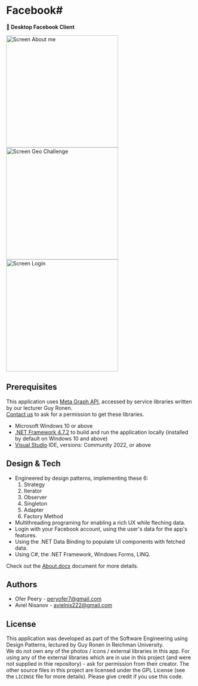 # Facebook#

**📣 Desktop Facebook Client** 

<img width="300" alt="Screen About me" src="https://github.com/OferPeery/FacebookSharp/assets/90853508/53ca0d72-be8b-418e-b3ec-541b80f70760">
<img width="300" alt="Screen Geo Challenge" src="https://github.com/OferPeery/FacebookSharp/assets/90853508/fec2c3d9-4b7e-470a-b5c5-3ff240e05f79">
<img width="300" alt="Screen Login" src="https://github.com/OferPeery/FacebookSharp/assets/90853508/393e475b-470d-42e2-a924-c68f43f98ffb">


## Prerequisites
This application uses [Meta Graph API](https://developers.facebook.com/docs/graph-api/), accessed by service libraries written by our lecturer Guy Ronen.  
[Contact us](peryofer7@gmail.com) to ask for a permission to get these libraries.

- Microsoft Windows 10 or above
- [.NET Framework 4.7.2](https://dotnet.microsoft.com/en-us/download/dotnet-framework/net472) to build and run the application locally (installed by default on Windows 10 and above)
- [Visual Studio](https://visualstudio.microsoft.com/vs/) IDE, versions: Community 2022, or above

## Design & Tech
- Engineered by design patterns, implementing these 6:
    1. Strategy
    2. Iterator
    3. Observer
    4. Singleton
    5. Adapter
    5. Factory Method
- Multithreading programing for enabling a rich UX while fteching data.
- Login with your Facebook account, using the user's data for the app's features.
- Using the .NET Data Binding to populate UI components with fetched data.
- Using C#, the .NET Framework, Windows Forms, LINQ.

Check out the [About.docx](/About.docx) document for more details.

## Authors

- Ofer Peery - peryofer7@gmail.com
- Aviel Nisanov - avielnis222@gmail.com

## License

This application was developed as part of the Software Engineering using Design Patterns, lectured by Guy Ronen in Reichman University.  
We do not own any of the photos / icons / external libraries in this app.
For using any of the external libraries which are in use in this project (and were not supplied in thie repository) - ask for permission from their creator.
The other source files in this project are licensed under the GPL License (see the `LICENSE` file for more details).
Please give credit if you use this code.